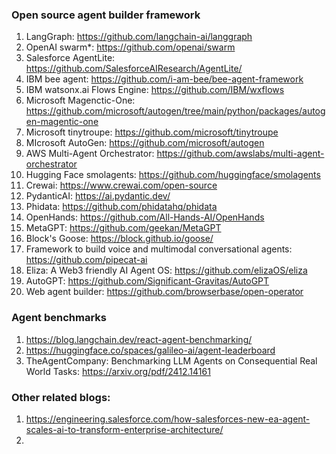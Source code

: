 ### Open source agent builder framework
1. LangGraph: https://github.com/langchain-ai/langgraph 
2. OpenAI swarm*: https://github.com/openai/swarm 
3. Salesforce AgentLite: https://github.com/SalesforceAIResearch/AgentLite/ 
4. IBM bee agent: https://github.com/i-am-bee/bee-agent-framework 
5. IBM watsonx.ai Flows Engine: https://github.com/IBM/wxflows 
6. Microsoft Magenctic-One: https://github.com/microsoft/autogen/tree/main/python/packages/autogen-magentic-one 
7. Microsoft tinytroupe: https://github.com/microsoft/tinytroupe 
8. MIcrosoft AutoGen: https://github.com/microsoft/autogen 
9. AWS Multi-Agent Orchestrator: https://github.com/awslabs/multi-agent-orchestrator 
10. Hugging Face smolagents: https://github.com/huggingface/smolagents 
11. Crewai: https://www.crewai.com/open-source 
12. PydanticAI: https://ai.pydantic.dev/ 
13. Phidata: https://github.com/phidatahq/phidata 
14. OpenHands: https://github.com/All-Hands-AI/OpenHands
15. MetaGPT: https://github.com/geekan/MetaGPT
16. Block's Goose: https://block.github.io/goose/
17. Framework to build voice and multimodal conversational agents: https://github.com/pipecat-ai 
18. Eliza: A Web3 friendly AI Agent OS: https://github.com/elizaOS/eliza
19. AutoGPT: https://github.com/Significant-Gravitas/AutoGPT
20. Web agent builder: https://github.com/browserbase/open-operator

### Agent benchmarks
1. https://blog.langchain.dev/react-agent-benchmarking/
2. https://huggingface.co/spaces/galileo-ai/agent-leaderboard
3. TheAgentCompany: Benchmarking LLM Agents on Consequential Real World Tasks: https://arxiv.org/pdf/2412.14161

### Other related blogs:
1. https://engineering.salesforce.com/how-salesforces-new-ea-agent-scales-ai-to-transform-enterprise-architecture/
2. 
